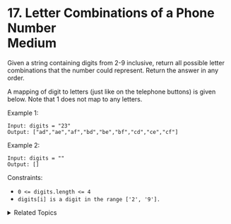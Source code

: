 # 17. Letter Combinations of a Phone Number<br> Medium

Given a string containing digits from 2-9 inclusive, return all possible letter combinations that the number could represent. Return the answer in any order.

A mapping of digit to letters (just like on the telephone buttons) is given below. Note that 1 does not map to any letters.

Example 1:

```
Input: digits = "23"
Output: ["ad","ae","af","bd","be","bf","cd","ce","cf"]
```

Example 2:

```
Input: digits = ""
Output: []
```

Constraints:

- `0 <= digits.length <= 4`
- `digits[i] is a digit in the range ['2', '9'].`

<details>

<summary> Related Topics </summary>

-   `Backtrack`
-   `String`

</details>
